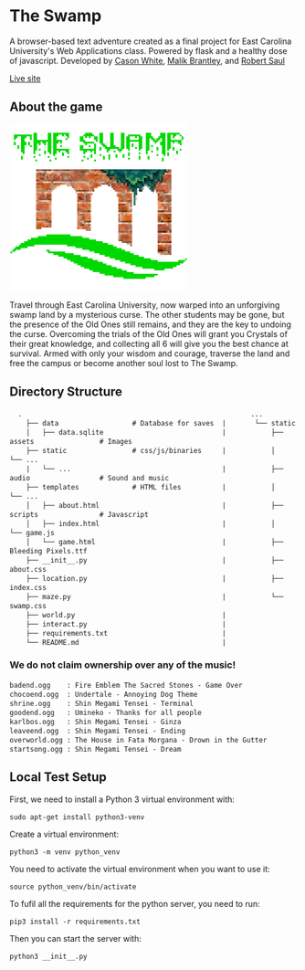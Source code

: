 # The Swamp

A browser-based text adventure created as a final project for East Carolina University's Web Applications class. Powered by flask and a healthy dose of javascript. Developed by [Cason White](https://github.com/whitecas18), [Malik Brantley](https://github.com/brantleym13), and [Robert Saul](https://github.com/rowaul)

[Live site](http://theswamp.life/)

## About the game

![swamp logo](/static/assets/swamplogo.png)

Travel through East Carolina University, now warped into an unforgiving swamp land by a mysterious curse. The other students may be gone, but the presence of the Old Ones still remains, and they are the key to undoing the curse. Overcoming the trials of the Old Ones will grant you Crystals of their great knowledge, and collecting all 6 will give you the best chance at survival. Armed with only your wisdom and courage, traverse the land and free the campus or become another soul lost to The Swamp.

## Directory Structure

```
  .                                                        ...
    ├── data                  # Database for saves  |       └── static
    │   ├── data.sqlite                             |           ├── assets                # Images
    ├── static                # css/js/binaries     |           │   └── ...
    |   └── ...                                     |           ├── audio                 # Sound and music
    ├── templates             # HTML files          |           │   └── ...
    │   ├── about.html                              |           ├── scripts               # Javascript
    │   ├── index.html                              |           │   └── game.js
    │   └── game.html                               |           ├── Bleeding Pixels.ttf
    ├── __init__.py                                 |           ├── about.css
    ├── location.py                                 |           ├── index.css
    ├── maze.py                                     |           └── swamp.css
    ├── world.py                                    |
    ├── interact.py                                 |
    ├── requirements.txt                            |
    └── README.md                                   |

```

### We do not claim ownership over any of the music!

```
badend.ogg    : Fire Emblem The Sacred Stones - Game Over
chocoend.ogg  : Undertale - Annoying Dog Theme
shrine.ogg    : Shin Megami Tensei - Terminal
goodend.ogg   : Umineko - Thanks for all people
karlbos.ogg   : Shin Megami Tensei - Ginza
leaveend.ogg  : Shin Megami Tensei - Ending
overworld.ogg : The House in Fata Morgana - Drown in the Gutter
startsong.ogg : Shin Megami Tensei - Dream
```

## Local Test Setup

First, we need to install a Python 3 virtual environment with:

```
sudo apt-get install python3-venv
```

Create a virtual environment:

```
python3 -m venv python_venv
```

You need to activate the virtual environment when you want to use it:

```
source python_venv/bin/activate
```

To fufil all the requirements for the python server, you need to run:

```
pip3 install -r requirements.txt
```

Then you can start the server with:

```
python3 __init__.py
```
